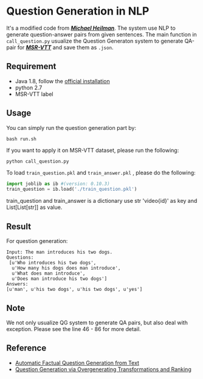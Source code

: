# Question Generation in NLP
It's a modified code from [***Michael Heilman***](http://www.cs.cmu.edu/~ark/mheilman/questions/). The system use NLP to generate question-answer pairs from given sentences. The main function in ```call_question.py``` usualize the Question Generaton system to generate QA-pair for [***MSR-VTT***](http://ms-multimedia-challenge.com/dataset) and save them as ```.json```. 


## Requirement
- Java 1.8, follow the [official installation](https://www.oracle.com/technetwork/java/javase/downloads/index.html)
- python 2.7
- MSR-VTT label

## Usage 
You can simply run the question generation part by:
```
bash run.sh
```
If you want to apply it on MSR-VTT dataset, please run the following:
```
python call_question.py
```
To load ```train_question.pkl``` and ```train_answer.pkl``` , please do the following:
```python
import joblib as ib #(version: 0.10.3)
train_question = ib.load('./train_question.pkl')
```
train_question and train_answer is a dictionary use str 'video{id}' as key and List[List[str]] as value.

## Result
For question generation:
```
Input: The man introduces his two dogs.
Questions: 
 [u'Who introduces his two dogs',
  u'How many his dogs does man introduce',
  u'What does man introduce',
  u'Does man introduce his two dogs']
Answers:
[u'man', u'his two dogs', u'his two dogs', u'yes']
```

## Note
We not only usualize QG system to generate QA pairs, but also deal with exception. Please see the line 46 - 86 for more detail.


## Reference
- [ Automatic Factual Question Generation from Text](http://www.cs.cmu.edu/~ark/mheilman/questions/papers/heilman-question-generation-dissertation.pdf)
- [Question Generation via Overgenerating Transformations and Ranking](http://www.cs.cmu.edu/~ark/mheilman/questions/)
